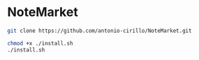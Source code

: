 # NoteMarket

```bash
git clone https://github.com/antonio-cirillo/NoteMarket.git
```

```bash
chmod +x ./install.sh
./install.sh
```
